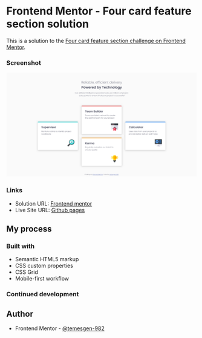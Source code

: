 # Frontend Mentor - Four card feature section solution

This is a solution to the [Four card feature section challenge on Frontend Mentor](https://www.frontendmentor.io/challenges/four-card-feature-section-weK1eFYK).

### Screenshot

![](images/screenshot.png)

### Links

- Solution URL: [Frontend mentor](https://www.frontendmentor.io/solutions/four-card-feature-section-tSO2ljQw6U)
- Live Site URL: [Github pages](https://temesgen-982.github.io/four-card-feature-section/)

## My process

### Built with

- Semantic HTML5 markup
- CSS custom properties
- CSS Grid
- Mobile-first workflow

### Continued development


## Author

- Frontend Mentor - [@temesgen-982](https://www.frontendmentor.io/profile/temesgen-982)

